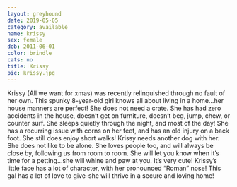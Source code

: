 ```yaml
---
layout: greyhound
date: 2019-05-05
category: available
name: krissy
sex: female
dob: 2011-06-01
color: brindle
cats: no
title: Krissy
pic: krissy.jpg
---
```

Krissy (All we want for xmas) was recently relinquished through no fault of her own. This spunky 8-year-old girl knows all about living in a home...her house manners are perfect! She does not need a crate. She has had zero accidents in the house, doesn’t get on furniture, doesn’t beg, jump, chew, or counter surf. She sleeps quietly through the night, and most of the day!
She has a recurring issue with corns on her feet, and has an old injury on a back foot. She still does enjoy short walks!
Krissy needs another dog with her. She does not like to be alone. She loves people too, and will always be close by, following us from room to room. She will let you know when it’s time for a petting...she will whine and paw at you. It’s very cute!
Krissy’s little face has a lot of character, with her pronounced “Roman” nose! This gal has a lot of love to give-she will thrive in a secure and loving home!

